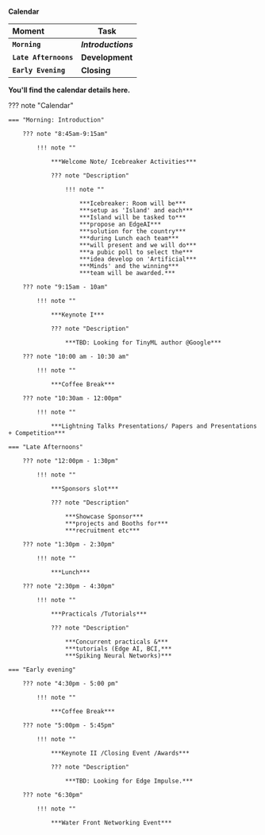 **Calendar**

| Moment                        | Task                        |
| :---------------------------- | --------------------------- |
| **`Morning`**         | ***Introductions*** |
| **`Late Afternoons`** | **Development**       |
| **`Early Evening`**        | **Closing**           |

**You'll find the calendar details here.**

??? note "Calendar"

    === "Morning: Introduction"

    	??? note "8:45am-9:15am"

    		!!! note ""

    			***Welcome Note/ Icebreaker Activities*** 
    			
    			??? note "Description"
    			
    				!!! note ""
    				
    					***Icebreaker: Room will be***
						***setup as 'Island' and each***
						***Island will be tasked to***
						***propose an EdgeAI***
						***solution for the country***
						***during Lunch each team***
						***will present and we will do***
						***a pubic poll to select the***
						***idea develop on 'Artificial***
						***Minds' and the winning***
						***team will be awarded.***

    	??? note "9:15am - 10am"

    		!!! note ""

    			***Keynote I***
    			
    			??? note "Description"
    				
    				***TBD: Looking for TinyML author @Google***

    	??? note "10:00 am - 10:30 am"

    		!!! note ""

    			***Coffee Break***

    	??? note "10:30am - 12:00pm"

    		!!! note ""

    			***Lightning Talks Presentations/ Papers and Presentations + Competition***

    === "Late Afternoons"

    	??? note "12:00pm - 1:30pm"

    		!!! note ""

    			***Sponsors slot***
    			
    			??? note "Description"
    			
    				***Showcase Sponsor***
					***projects and Booths for***
					***recruitment etc***

    	??? note "1:30pm - 2:30pm"

    		!!! note ""

    			***Lunch***
    			
		??? note "2:30pm - 4:30pm"

    		!!! note ""
	
    			***Practicals /Tutorials***
    			
    			??? note "Description"
    				
    				***Concurrent practicals &***
					***tutorials (Edge AI, BCI,***
					***Spiking Neural Networks)***

    === "Early evening"
    
		??? note "4:30pm - 5:00 pm"

    		!!! note ""

   				***Coffee Break***

    	??? note "5:00pm - 5:45pm"
    	
			!!! note ""
			
				***Keynote II /Closing Event /Awards***
				
				??? note "Description"
					
					***TBD: Looking for Edge Impulse.***
					
		??? note "6:30pm"
			
			!!! note ""
				
				***Water Front Networking Event***
				

